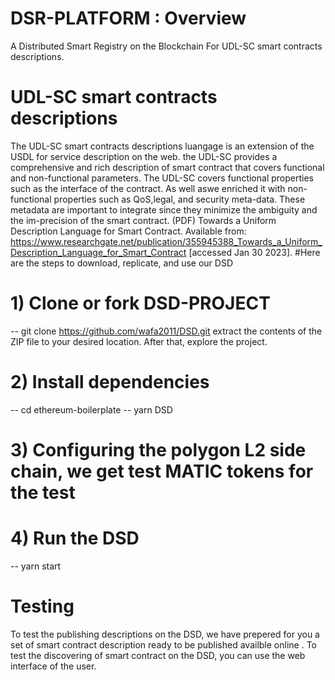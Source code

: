 # DSR-PLATFORM : Overview
A Distributed Smart Registry on the Blockchain For UDL-SC smart contracts descriptions. 
# UDL-SC smart contracts descriptions
 The UDL-SC smart contracts descriptions luangage is an extension of the USDL for service description on the web. the UDL-SC provides a comprehensive and rich description of smart contract that covers functional and non-functional parameters. The UDL-SC covers functional properties such as the interface of the contract. As well aswe enriched it with non-functional properties such as QoS,legal, and security meta-data. These metadata are important to integrate since they minimize the ambiguity and the im-precision of the smart contract.
(PDF) Towards a Uniform Description Language for Smart Contract. Available from: https://www.researchgate.net/publication/355945388_Towards_a_Uniform_Description_Language_for_Smart_Contract [accessed Jan 30 2023].
#Here are the steps to download, replicate, and use our DSD
# 1) Clone or fork DSD-PROJECT
 --   git clone https://github.com/wafa2011/DSD.git
extract the contents of the ZIP file to your desired location. After that, explore the project.
# 2) Install dependencies
-- cd ethereum-boilerplate
-- yarn DSD
# 3) Configuring the  polygon L2 side chain, we get test MATIC tokens for the test
# 4) Run the DSD 
-- yarn start
# Testing
To test the publishing descriptions on the DSD, we have prepered for you a set of smart contract description ready to be published availble online .
To test the discovering of smart contract on the DSD, you can use the web interface of the user. 
